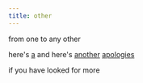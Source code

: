 ```yaml
---
title: other
---
```


from one to any other

here's [a](a)
and here's [another](another)
[apologies](apologies)

if you have looked for more